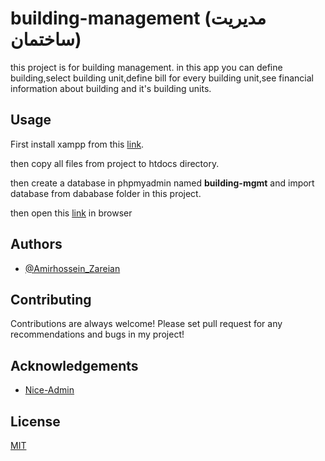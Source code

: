 # building-management (مدیریت ساختمان)

this project is for building management.
in this app you can define building,select building unit,define bill for every building unit,see financial information about building and it's building units.

## Usage

First install xampp from this [link](https://www.apachefriends.org/).

then copy all files from project to htdocs directory.

then create a database in phpmyadmin named **building-mgmt** and import database from dababase folder in this project.

then open this [link](http://localhost/building-management) in browser

## Authors

-   [@Amirhossein_Zareian](https://github.com/AmirHossein-z)

## Contributing

Contributions are always welcome!
Please set pull request for any recommendations and bugs in my project!

## Acknowledgements

-   [Nice-Admin](https://github.com/hacktheme/Nice-Admin)

## License

[MIT](https://choosealicense.com/licenses/mit/)
